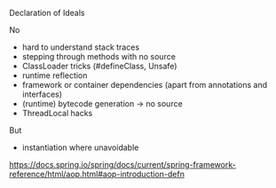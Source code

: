 Declaration of Ideals

No
- hard to understand stack traces
- stepping through methods with no source
- ClassLoader tricks (#defineClass, Unsafe)
- runtime reflection
- framework or container dependencies (apart from annotations and interfaces)
- (runtime) bytecode generation -> no source
- ThreadLocal hacks

But
- instantiation where unavoidable

https://docs.spring.io/spring/docs/current/spring-framework-reference/html/aop.html#aop-introduction-defn